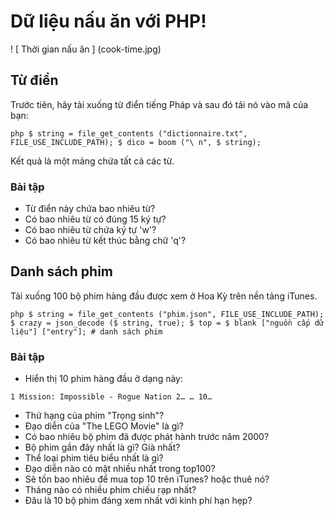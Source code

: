 #  Dữ liệu nấu ăn với PHP!

! [ Thời gian nấu ăn ] (cook-time.jpg)

##  Từ điển

Trước tiên, hãy tải xuống từ điển tiếng Pháp và sau đó tải nó vào mã của bạn:

`` php
$ string = file_get_contents ("dictionnaire.txt", FILE_USE_INCLUDE_PATH);
$ dico = boom ("\ n", $ string);
``

Kết quả là một mảng chứa tất cả các từ.

###  Bài tập

* Từ điển này chứa bao nhiêu từ?
* Có bao nhiêu từ có đúng 15 ký tự?
* Có bao nhiêu từ chứa ký tự 'w'?
* Có bao nhiêu từ kết thúc bằng chữ 'q'?


##  Danh sách phim

Tải xuống 100 bộ phim hàng đầu được xem ở Hoa Kỳ trên nền tảng iTunes.

`` php
$ string = file_get_contents ("phim.json", FILE_USE_INCLUDE_PATH);
$ crazy = json_decode ($ string, true);
$ top = $ blank ["nguồn cấp dữ liệu"] ["entry"]; # danh sách phim
``

###  Bài tập

* Hiển thị 10 phim hàng đầu ở dạng này:

``
1 Mission: Impossible - Rogue Nation
2…
…
10…
``

* Thứ hạng của phim "Trọng sinh"?
* Đạo diễn của "The LEGO Movie" là gì?
* Có bao nhiêu bộ phim đã được phát hành trước năm 2000?
* Bộ phim gần đây nhất là gì? Già nhất?
* Thể loại phim tiêu biểu nhất là gì?
* Đạo diễn nào có mặt nhiều nhất trong top100?
* Sẽ tốn bao nhiêu để mua top 10 trên iTunes? hoặc thuê nó?
* Tháng nào có nhiều phim chiếu rạp nhất?
* Đâu là 10 bộ phim đáng xem nhất với kinh phí hạn hẹp?